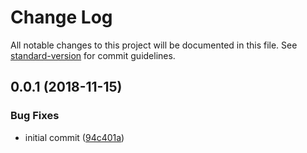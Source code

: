 # Change Log

All notable changes to this project will be documented in this file. See [standard-version](https://github.com/conventional-changelog/standard-version) for commit guidelines.

<a name="0.0.1"></a>
## 0.0.1 (2018-11-15)


### Bug Fixes

* initial commit ([94c401a](https://github.com/ridakk/eslint-plugin-log/commit/94c401a))
